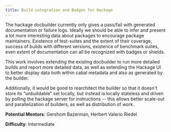 ```yaml
---
title: Build-integration and Badges for Hackage
---
```


The hackage docbuilder currently only gives a pass/fail with generated documentation or failure logs. Ideally we should be able to infer and present a lot more interesting data about packages to encourage package maintainers. Existence of test-suites and the extent of their coverage, success of builds with different versions, existence of benchmark suites, even extent of documentation can all be recognized with badges or shields.

This work involves extending the existing docbuilder to run more detailed builds and report more detailed data, as well as extending the Hackage UI to better display data both within cabal metadata and also as generated by the builder.

Additionally, it would be good to rearchitect the builder so that it doesn't store its "unbuildable" set locally, but instead is locally stateless and driven by polling the hackage server for instructions -- this allows better scale-out and parallelization of builders, as well as distribution of work.


**Potential Mentors**: Gershom Bazerman, Herbert Valerio Riedel

**Difficulty**: Intermediate 
